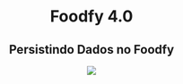 <h1 align="center">Foodfy 4.0</h1>

<h2 align="center">Persistindo Dados no Foodfy</h2>

<p align="center">
  <img src="https://user-images.githubusercontent.com/48728541/86195830-2a3dca80-bb28-11ea-8837-bc363723195d.png" />
</p>






